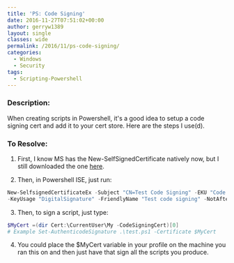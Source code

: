 ```yaml
---
title: 'PS: Code Signing'
date: 2016-11-27T07:51:02+00:00
author: gerryw1389
layout: single
classes: wide
permalink: /2016/11/ps-code-signing/
categories:
  - Windows
  - Security
tags:
  - Scripting-Powershell
---
```

<!--more-->

### Description:

When creating scripts in Powershell, it's a good idea to setup a code signing cert and add it to your cert store. Here are the steps I use(d).

### To Resolve:

1. First, I know MS has the New-SelfSignedCertificate natively now, but I still downloaded the one [here](https://gallery.technet.microsoft.com/scriptcenter/Self-signed-certificate-5920a7c6#content).

2. Then, in Powershell ISE, just run:

```powershell
New-SelfsignedCertificateEx -Subject "CN=Test Code Signing" -EKU "Code Signing" -KeySpec "Signature" `
-KeyUsage "DigitalSignature" -FriendlyName "Test code signing" -NotAfter $([datetime]::now.AddYears(5))
```

3. Then, to sign a script, just type:

```powershell
$MyCert =(dir Cert:\CurrentUser\My -CodeSigningCert)[0]
# Example Set-AuthenticodeSignature .\test.ps1 -Certificate $MyCert
```

4. You could place the $MyCert variable in your profile on the machine you ran this on and then just have that sign all the scripts you produce.